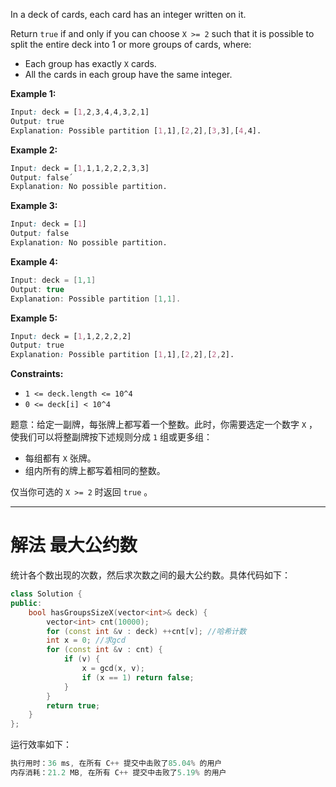 <p>In a deck of cards, each card has an integer written on it.</p>

<p>Return <code>true</code> if and only if you can choose&nbsp;<code>X &gt;= 2</code> such that&nbsp;it is possible to split the entire deck&nbsp;into 1 or more groups of cards, where:</p>

<ul>
	<li>Each group has exactly <code>X</code> cards.</li>
	<li>All the cards in each group have the same integer.</li>
</ul>
 
<p><strong>Example 1:</strong></p>

```css
Input: deck = [1,2,3,4,4,3,2,1]
Output: true
Explanation: Possible partition [1,1],[2,2],[3,3],[4,4].
```

<p><strong>Example 2:</strong></p>

```css
Input: deck = [1,1,1,2,2,2,3,3]
Output: false´
Explanation: No possible partition.
```

<p><strong>Example 3:</strong></p>

```css
Input: deck = [1]
Output: false
Explanation: No possible partition. 
```

<p><strong>Example 4:</strong></p>

```cpp
Input: deck = [1,1]
Output: true
Explanation: Possible partition [1,1]. 
```

<p><strong>Example 5:</strong></p>

```css
Input: deck = [1,1,2,2,2,2]
Output: true
Explanation: Possible partition [1,1],[2,2],[2,2].
```
<p><strong>Constraints:</strong></p>

<ul>
	<li><code>1 &lt;= deck.length &lt;= 10^4</code></li>
	<li><code>0 &lt;= deck[i] &lt;&nbsp;10^4</code></li>
</ul>

题意：给定一副牌，每张牌上都写着一个整数。此时，你需要选定一个数字 `X` ，使我们可以将整副牌按下述规则分成 `1` 组或更多组：
- 每组都有 `X` 张牌。
- 组内所有的牌上都写着相同的整数。

仅当你可选的 `X >= 2` 时返回 `true` 。 

---
# 解法 最大公约数
统计各个数出现的次数，然后求次数之间的最大公约数。具体代码如下：
```cpp
class Solution {
public:
    bool hasGroupsSizeX(vector<int>& deck) {
        vector<int> cnt(10000); 
        for (const int &v : deck) ++cnt[v]; //哈希计数
        int x = 0; //求gcd
        for (const int &v : cnt) {
            if (v) {
                x = gcd(x, v);
                if (x == 1) return false;
            }
        }
        return true;
    }
};
```
运行效率如下：
```cpp
执行用时：36 ms, 在所有 C++ 提交中击败了85.04% 的用户
内存消耗：21.2 MB, 在所有 C++ 提交中击败了5.19% 的用户
```

